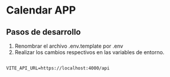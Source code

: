 

# Calendar APP


## Pasos de desarrollo

1. Renombrar el archivo .env.template por .env
2. Realizar los cambios respectivos en las variables de entorno.

```

VITE_API_URL=https://localhost:4000/api

```